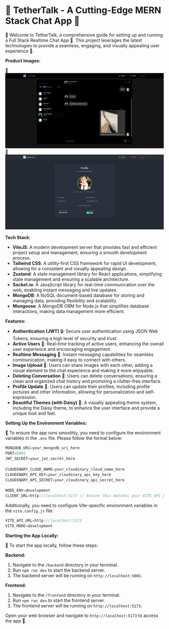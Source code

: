 # 🌟 TetherTalk - A Cutting-Edge MERN Stack Chat App 🌟

👋 Welcome to TetherTalk, a comprehensive guide for setting up and running a Full Stack Realtime Chat App 📱. This project leverages the latest technologies to provide a seamless, engaging, and visually appealing user experience 🌈.

**Product Images:**

📸 ![TetherTalk Screenshot 1](frontend/public/project-images/tethertalk1.png)
📸 ![TetherTalk Screenshot 2](frontend/public/project-images/tethertalk2.png)

**Tech Stack:**

- **ViteJS**: A modern development server that provides fast and efficient project setup and management, ensuring a smooth development process.
- **Tailwind CSS**: A utility-first CSS framework for rapid UI development, allowing for a consistent and visually appealing design.
- **Zustand**: A state management library for React applications, simplifying state management and ensuring a scalable architecture.
- **Socket.io**: A JavaScript library for real-time communication over the web, enabling instant messaging and live updates.
- **MongoDB**: A NoSQL document-based database for storing and managing data, providing flexibility and scalability.
- **Mongoose**: A MongoDB ORM for Node.js that simplifies database interactions, making data management more efficient.

**Features:**

- **Authentication (JWT)** 🔒: Secure user authentication using JSON Web Tokens, ensuring a high level of security and trust.
- **Active Users** 👥: Real-time tracking of active users, enhancing the overall user experience and encouraging engagement.
- **Realtime Messaging** 📱: Instant messaging capabilities for seamless communication, making it easy to connect with others.
- **Image Upload** 📸: Users can share images with each other, adding a visual element to the chat experience and making it more enjoyable.
- **Deleting Conversation** 🚮: Users can delete conversations, ensuring a clean and organized chat history and promoting a clutter-free interface.
- **Profile Update** 📝: Users can update their profiles, including profile pictures and other information, allowing for personalization and self-expression.
- **Beautiful Themes (with Daisy)** 💐: A visually appealing theme system, including the Daisy theme, to enhance the user interface and provide a unique look and feel.

**Setting Up the Environment Variables:**

📝 To ensure the app runs smoothly, you need to configure the environment variables in the `.env` file. Please follow the format below:

```js
MONGODB_URI=your_mongodb_uri_here
PORT=5001
JWT_SECRET=your_jwt_secret_here

CLOUDINARY_CLOUD_NAME=your_cloudinary_cloud_name_here
CLOUDINARY_API_KEY=your_cloudinary_api_key_here
CLOUDINARY_API_SECRET=your_cloudinary_api_secret_here

NODE_ENV=development
CLIENT_URL=http://localhost:5173 // Ensure this matches your VITE_API_URL
```

Additionally, you need to configure Vite-specific environment variables in the `vite.config.js` file:

```js
VITE_API_URL=http://localhost:5173
VITE_MODE=development
```

**Starting the App Locally:**

🚀 To start the app locally, follow these steps:

**Backend:**

1. Navigate to the `/backend` directory in your terminal.
2. Run `npm run dev` to start the backend server.
3. The backend server will be running on `http://localhost:5001`.

**Frontend:**

1. Navigate to the `/frontend` directory in your terminal.
2. Run `npm run dev` to start the frontend server.
3. The frontend server will be running on `http://localhost:5173`.

Open your web browser and navigate to `http://localhost:5173` to access the app 📱.
